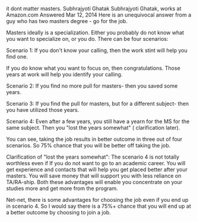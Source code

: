 it dont matter masters.
Subhrajyoti Ghatak
Subhrajyoti Ghatak, works at Amazon.com
Answered Mar 12, 2014
Here is an unequivocal answer from a guy who has two masters degree - go for the job.

Masters ideally is a specialization. Either you probably do not know what you want to specialize on, or you do. There can be four scenarios:


Scenario 1:  If you don't know your calling, then the work stint will help you find one. 

If you do know what you want to focus on, then congratulations. Those years at work will help you identify your calling.  

Scenario 2: If you find no more pull for masters- then you saved some years. 

Scenario 3: If you find the pull for masters, but for a different subject- then you have utilized those years. 

Scenario 4: Even after a few years, you still have a yearn for the MS for the same subject. Then you "lost the years somewhat" ( clarification later).

You can see, taking the job results in better outcome in three out of four scenarios. So 75% chance that you will be better off taking the job.

Clarification of "lost the years somewhat": The scenario 4 is not totally worthless even if If you do not want to go to an academic career. You will get experience and contacts that will help you get placed better after your masters. You will save money that will support you with less reliance on TA/RA-ship. Both these advantages will enable you concentrate on your studies more and get more from the program. 

Net-net, there is some advantages for choosing the job even if you end up in scenario 4. So I would say there is a 75%+ chance that you will end up at a better outcome by choosing to join a job.
